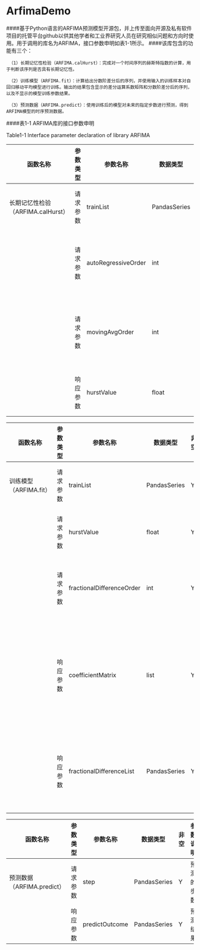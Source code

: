 # ArfimaDemo
####基于Python语言的ARFIMA预测模型开源包，并上传至面向开源及私有软件项目的托管平台github以供其他学者和工业界研究人员在研究相似问题和方向时使用。用于调用的库名为ARFIMA，接口参数申明如表1-1所示。
####该库包含的功能有三个：
    
     （1）长期记忆性检验（ARFIMA.calHurst）：完成对一个时间序列的赫斯特指数的计算，用于判断该序列是否具有长期记忆性。
    
     （2）训练模型（ARFIMA.fit）：计算给出分数阶差分后的序列，并使用输入的训练样本对自回归移动平均模型进行训练。输出的结果包含显示的差分运算系数矩阵和分数阶差分后的序列，以及不显示的模型训练参数结果。
    
     （3）预测数据（ARFIMA.predict）：使用训练后的模型对未来的指定步数进行预测，得到ARFIMA模型的时序预测数据。

####表1-1 ARFIMA库的接口参数申明

Table1-1 Interface parameter declaration of library ARFIMA

| 函数名称  | 参数类型  | 参数名称  | 数据类型 | 非空 | 参数说明| 
|--------- | --------- |--------- | ------- |----- |------- |
| 长期记忆性检验（ARFIMA.calHurst）| 请求参数 | trainList | PandasSeries | Y | 训练集样本 |
||请求参数 | autoRegressiveOrder| int	| Y	| 自回归部分阶数|
||请求参数 | movingAvgOrder	| int|	Y|	移动平均部分阶数|
||响应参数 | hurstValue	|float	|Y	|赫斯特指数|


| 函数名称  | 参数类型  | 参数名称  | 数据类型 | 非空 | 参数说明| 
|--------- | --------- |--------- | ------- |----- |------- |
| 训练模型（ARFIMA.fit）	| 请求参数	| trainList| 	PandasSeries| 	Y	| 训练集样本| 
| 	| 请求参数| hurstValue	| float	| Y	| 赫斯特指数| 
| 	| 请求参数| fractionalDifferenceOrder| 	int| 	Y	| 分数阶差分阶数| 
| 	| 响应参数| coefficientMatrix| 	list	| Y	| 分数阶差分运算的系数矩阵| 
| 	| 响应参数	| fractionalDifferenceList| 	PandasSeries| 	Y| 	分数阶差分后的序列| 


| 函数名称  | 参数类型  | 参数名称  | 数据类型 | 非空 | 参数说明| 
|--------- | --------- |--------- | ------- |----- |------- |
|预测数据（ARFIMA.predict）|	请求参数|	step|	PandasSeries|	Y	|预测的步数|
||	响应参数|	predictOutcome	|PandasSeries|	Y	|预测结果|
